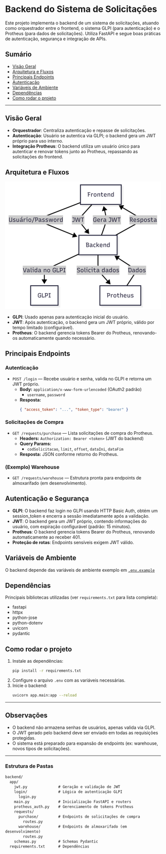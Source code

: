 # Backend do Sistema de Solicitações

Este projeto implementa o backend de um sistema de solicitações, atuando como orquestrador entre o frontend, o sistema GLPI (para autenticação) e o Protheus (para dados de solicitações). Utiliza FastAPI e segue boas práticas de autenticação, segurança e integração de APIs.

## Sumário
- [Visão Geral](#visão-geral)
- [Arquitetura e Fluxos](#arquitetura-e-fluxos)
- [Principais Endpoints](#principais-endpoints)
- [Autenticação](#autenticação)
- [Variáveis de Ambiente](#variáveis-de-ambiente)
- [Dependências](#dependências)
- [Como rodar o projeto](#como-rodar-o-projeto)

---

## Visão Geral

- **Orquestrador**: Centraliza autenticação e repasse de solicitações.
- **Autenticação**: Usuário se autentica via GLPI; o backend gera um JWT próprio para uso interno.
- **Integração Protheus**: O backend utiliza um usuário único para autenticar e renovar tokens junto ao Protheus, repassando as solicitações do frontend.

## Arquitetura e Fluxos

![Arquitetura do Sistema](img/arq.png)

- **GLPI**: Usado apenas para autenticação inicial do usuário.
- **JWT**: Após autenticação, o backend gera um JWT próprio, válido por tempo limitado (configurável).
- **Protheus**: O backend gerencia tokens Bearer do Protheus, renovando-os automaticamente quando necessário.

## Principais Endpoints

### Autenticação
- `POST /login` — Recebe usuário e senha, valida no GLPI e retorna um JWT próprio.
  - **Body:** `application/x-www-form-urlencoded` (OAuth2 padrão)
    - `username`, `password`
  - **Resposta:**
    ```json
    { "access_token": "...", "token_type": "bearer" }
    ```

### Solicitações de Compra
- `GET /requests/purchase` — Lista solicitações de compra do Protheus.
  - **Headers:** `Authorization: Bearer <token>` (JWT do backend)
  - **Query Params:**
    - `codSolicitacao`, `limit`, `offset`, `dataIni`, `dataFim`
  - **Resposta:** JSON conforme retorno do Protheus.

### (Exemplo) Warehouse
- `GET /requests/warehouse` — Estrutura pronta para endpoints de almoxarifado (em desenvolvimento).

## Autenticação e Segurança

- **GLPI**: O backend faz login no GLPI usando HTTP Basic Auth, obtém um session_token e encerra a sessão imediatamente após a validação.
- **JWT**: O backend gera um JWT próprio, contendo informações do usuário, com expiração configurável (padrão: 15 minutos).
- **Protheus**: O backend gerencia tokens Bearer do Protheus, renovando automaticamente ao receber 401.
- **Proteção de rotas**: Endpoints sensíveis exigem JWT válido.

## Variáveis de Ambiente

O backend depende das variáveis de ambiente exemplo em [`.env.example`](app/.env.example)



## Dependências

Principais bibliotecas utilizadas (ver `requirements.txt` para lista completa):
- fastapi
- httpx
- python-jose
- python-dotenv
- uvicorn
- pydantic

## Como rodar o projeto

1. Instale as dependências:
   ```bash
   pip install -r requirements.txt
   ```
2. Configure o arquivo `.env` com as variáveis necessárias.
3. Inicie o backend:
   ```bash
   uvicorn app.main:app --reload
   ```

---

## Observações
- O backend não armazena senhas de usuários, apenas valida via GLPI.
- O JWT gerado pelo backend deve ser enviado em todas as requisições protegidas.
- O sistema está preparado para expansão de endpoints (ex: warehouse, novos tipos de solicitações).

---

### Estrutura de Pastas

```
backend/
  app/
    jwt.py              # Geração e validação de JWT
    login/              # Lógica de autenticação GLPI
      login.py
    main.py             # Inicialização FastAPI e routers
    protheus_auth.py    # Gerenciamento de tokens Protheus
    requests/
      purchase/         # Endpoints de solicitações de compra
        routes.py
      warehouse/        # Endpoints de almoxarifado (em desenvolvimento)
        routes.py
    schemas.py          # Schemas Pydantic
  requirements.txt      # Dependências
```